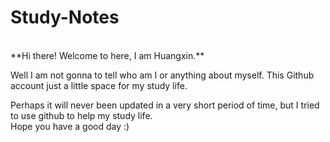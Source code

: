 # Study-Notes
<br>
**Hi there! Welcome to here, I am Huangxin.**

Well I am not gonna to tell who am I or anything about myself. This Github account just a little space for my study life.

Perhaps it will never been updated in a very short period of time, but I tried to use github to help my study life.
<br>
Hope you have a good day :)